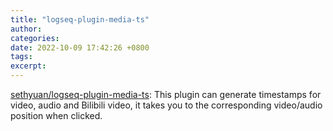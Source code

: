 ```yaml
---
title: "logseq-plugin-media-ts"
author: 
categories: 
date: 2022-10-09 17:42:26 +0800
tags: 
excerpt: 
---
```




[sethyuan/logseq-plugin-media-ts](https://github.com/sethyuan/logseq-plugin-media-ts): This plugin can generate timestamps for video, audio and Bilibili video, it takes you to the corresponding video/audio position when clicked.








